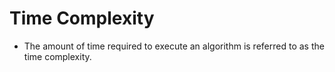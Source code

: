 # Time Complexity
- The amount of time required to execute an algorithm is referred to as the time complexity.
